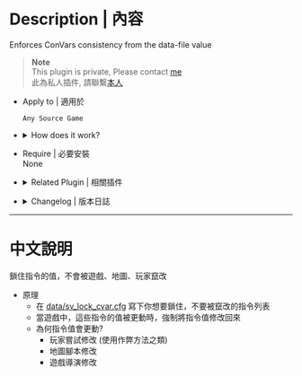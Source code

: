 # Description | 內容
Enforces ConVars consistency from the data-file value

> __Note__ <br/>
This plugin is private, Please contact [me](/#私人插件列表-private-plugins-list)<br/>
此為私人插件, 請聯繫[本人](/#私人插件列表-private-plugins-list)

* Apply to | 適用於
	```
	Any Source Game
	```

* <details><summary>How does it work?</summary>

	* Write down ConVars you want to keep consistency in [data/sv_lock_cvar.cfg](data/sv_lock_cvar.cfg)
	* Check in-game ConVars that differ from the [data/sv_lock_cvar.cfg](data/sv_lock_cvar.cfg) values and fix them 
	* Why do convars value differ?
		* Player tries to hack in game (usually cheat or something)
		* Map script modified
		* Game modified
</details>

* Require | 必要安裝
<br/>None

* <details><summary>Related Plugin | 相關插件</summary>

	1. [sv_protect_cvar](/L4D_插件/Server_伺服器/sv_protect_cvar): Protect ConVars from the data-file (should not be exposed to clients or logs), and send fake value to clients if possible
    	* 保護一些敏感的指令數值，不讓外界與客戶端查看，服務器內的客戶端可能會看到假數值
</details>

* <details><summary>Changelog | 版本日誌</summary>

	* v1.1 (2024-10-7)
		* Support Any Source Game

	* v1.0 (2023-12-2)
		* Initial Release
</details>

- - - -
# 中文說明
鎖住指令的值，不會被遊戲、地圖、玩家竄改

* 原理
	* 在 [data/sv_lock_cvar.cfg](data/sv_lock_cvar.cfg) 寫下你想要鎖住，不要被竄改的指令列表
	* 當遊戲中，這些指令的值被更動時，強制將指令值修改回來
	* 為何指令值會更動?
		* 玩家嘗試修改 (使用作弊方法之類)
		* 地圖腳本修改
		* 遊戲導演修改